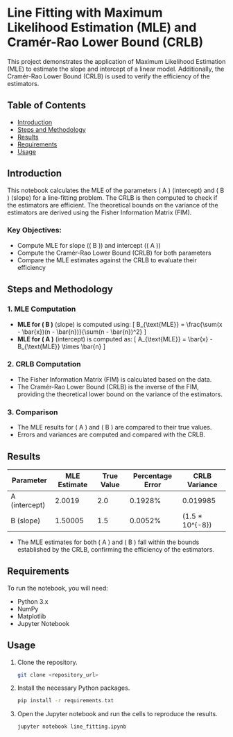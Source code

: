 # Line Fitting with Maximum Likelihood Estimation (MLE) and Cramér-Rao Lower Bound (CRLB)

This project demonstrates the application of Maximum Likelihood Estimation (MLE) to estimate the slope and intercept of a linear model. Additionally, the Cramér-Rao Lower Bound (CRLB) is used to verify the efficiency of the estimators.

## Table of Contents
- [Introduction](#introduction)
- [Steps and Methodology](#steps-and-methodology)
- [Results](#results)
- [Requirements](#requirements)
- [Usage](#usage)

## Introduction

This notebook calculates the MLE of the parameters \( A \) (intercept) and \( B \) (slope) for a line-fitting problem. The CRLB is then computed to check if the estimators are efficient. The theoretical bounds on the variance of the estimators are derived using the Fisher Information Matrix (FIM).

### Key Objectives:
- Compute MLE for slope (\( B \)) and intercept (\( A \))
- Compute the Cramér-Rao Lower Bound (CRLB) for both parameters
- Compare the MLE estimates against the CRLB to evaluate their efficiency

## Steps and Methodology

### 1. MLE Computation
- **MLE for \( B \)** (slope) is computed using:
  \[
  B_{\text{MLE}} = \frac{\sum(x - \bar{x})(n - \bar{n})}{\sum(n - \bar{n})^2}
  \]
- **MLE for \( A \)** (intercept) is computed as:
  \[
  A_{\text{MLE}} = \bar{x} - B_{\text{MLE}} \times \bar{n}
  \]

### 2. CRLB Computation
- The Fisher Information Matrix (FIM) is calculated based on the data.
- The Cramér-Rao Lower Bound (CRLB) is the inverse of the FIM, providing the theoretical lower bound on the variance of the estimators.

### 3. Comparison
- The MLE results for \( A \) and \( B \) are compared to their true values.
- Errors and variances are computed and compared with the CRLB.

## Results

| Parameter | MLE Estimate | True Value | Percentage Error | CRLB Variance |
|-----------|--------------|------------|------------------|---------------|
| A (intercept) | 2.0019       | 2.0        | 0.1928%          | 0.019985      |
| B (slope)     | 1.50005      | 1.5        | 0.0052%          | \(1.5 * 10^{-8}\) |

- The MLE estimates for both \( A \) and \( B \) fall within the bounds established by the CRLB, confirming the efficiency of the estimators.

## Requirements

To run the notebook, you will need:
- Python 3.x
- NumPy
- Matplotlib
- Jupyter Notebook

## Usage

1. Clone the repository.
    ```bash
    git clone <repository_url>
    ```
2. Install the necessary Python packages.
    ```bash
    pip install -r requirements.txt
    ```
3. Open the Jupyter notebook and run the cells to reproduce the results.
    ```bash
    jupyter notebook line_fitting.ipynb
    ```
